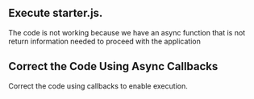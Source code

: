 ## Execute starter.js.  

The code is not working because we have an async function that is not return information needed to proceed with the application


## Correct the Code Using Async Callbacks


Correct the code using callbacks to enable execution.